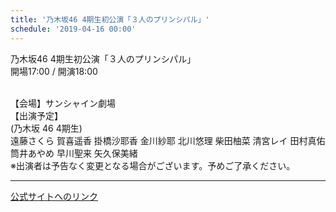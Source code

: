 ```yaml
---
title: '乃木坂46 4期生初公演「３人のプリンシパル」'
schedule: '2019-04-16 00:00'
---
```


<div id="detailBody"> <p>  乃木坂46 4期生初公演「３人のプリンシパル」  <br/>  開場17:00 / 開演18:00 </p> <p>  <br/>  【会場】サンシャイン劇場  <br/>  【出演予定】  <br/>  (乃木坂 46 4期生)  <br/>  遠藤さくら 賀喜遥香 掛橋沙耶香 金川紗耶 北川悠理 柴田柚菜 清宮レイ 田村真佑 筒井あやめ 早川聖来 矢久保美緒  <br/>  ※出演者は予告なく変更となる場合がございます。予めご了承ください。 </p></div>

---
[公式サイトへのリンク]('http://www.nogizaka46.com/schedule/2019/04/049727.php?member=mio-yakubo&category=&monthly=201904')